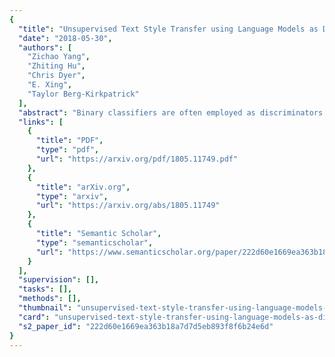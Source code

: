 ```yaml
---
{
  "title": "Unsupervised Text Style Transfer using Language Models as Discriminators",
  "date": "2018-05-30",
  "authors": [
    "Zichao Yang",
    "Zhiting Hu",
    "Chris Dyer",
    "E. Xing",
    "Taylor Berg-Kirkpatrick"
  ],
  "abstract": "Binary classifiers are often employed as discriminators in GAN-based unsupervised style transfer systems to ensure that transferred sentences are similar to sentences in the target domain. One difficulty with this approach is that the error signal provided by the discriminator can be unstable and is sometimes insufficient to train the generator to produce fluent language. In this paper, we propose a new technique that uses a target domain language model as the discriminator, providing richer and more stable token-level feedback during the learning process. We train the generator to minimize the negative log likelihood (NLL) of generated sentences, evaluated by the language model. By using a continuous approximation of discrete sampling under the generator, our model can be trained using back-propagation in an end- to-end fashion. Moreover, our empirical results show that when using a language model as a structured discriminator, it is possible to forgo adversarial steps during training, making the process more stable. We compare our model with previous work using convolutional neural networks (CNNs) as discriminators and show that our approach leads to improved performance on three tasks: word substitution decipherment, sentiment modification, and related language translation.",
  "links": [
    {
      "title": "PDF",
      "type": "pdf",
      "url": "https://arxiv.org/pdf/1805.11749.pdf"
    },
    {
      "title": "arXiv.org",
      "type": "arxiv",
      "url": "https://arxiv.org/abs/1805.11749"
    },
    {
      "title": "Semantic Scholar",
      "type": "semanticscholar",
      "url": "https://www.semanticscholar.org/paper/222d60e1669ea363b18a7d7d5eb893f8f6b24e6d"
    }
  ],
  "supervision": [],
  "tasks": [],
  "methods": [],
  "thumbnail": "unsupervised-text-style-transfer-using-language-models-as-discriminators-thumb.jpg",
  "card": "unsupervised-text-style-transfer-using-language-models-as-discriminators-card.jpg",
  "s2_paper_id": "222d60e1669ea363b18a7d7d5eb893f8f6b24e6d"
}
---
```



